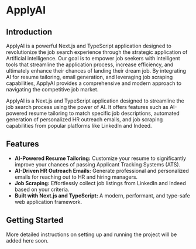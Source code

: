 # ApplyAI

## Introduction

ApplyAI is a powerful Next.js and TypeScript application designed to revolutionize the job search experience through the strategic application of Artificial intelligence. Our goal is to empower job seekers with intelligent tools that streamline the application process, increase efficiency, and ultimately enhance their chances of landing their dream job. By integrating AI for resume tailoring, email generation, and leveraging job scraping capabilities, ApplyAI provides a comprehensive and modern approach to navigating the competitive job market.

ApplyAI is a Next.js and TypeScript application designed to streamline the job search process using the power of AI. It offers features such as AI-powered resume tailoring to match specific job descriptions, automated generation of personalized HR outreach emails, and job scraping capabilities from popular platforms like LinkedIn and Indeed.

## Features

- **AI-Powered Resume Tailoring:** Customize your resume to significantly improve your chances of passing Applicant Tracking Systems (ATS).
- **AI-Driven HR Outreach Emails:** Generate professional and personalized emails for reaching out to HR and hiring managers.
- **Job Scraping:** Effortlessly collect job listings from LinkedIn and Indeed based on your criteria.
- **Built with Next.js and TypeScript:** A modern, performant, and type-safe web application framework.

## Getting Started

More detailed instructions on setting up and running the project will be added here soon.
